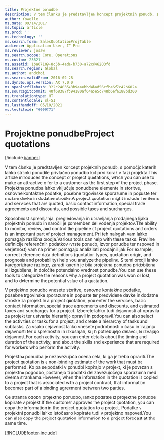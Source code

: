 ```yaml
---
title: Projektne ponudbe
description: V tem članku je predstavljen koncept projektnih ponudb, s pomočjo katerih lahko stranki ponudite privlačno ponudbo kot prvi korak v fazi projekta. Projektna ponudba lahko vključuje ponudbene elemente in storitve, osnovne kontaktne podatke, posebne trgovinske sporazume in popuste ter možne davke in dodatne stroške.
author: Yowelle
ms.date: 09/14/2017
ms.topic: article
ms.prod: ''
ms.technology: ''
ms.search.form: SalesQuotationProjTable
audience: Application User, IT Pro
ms.reviewer: josaw
ms.search.scope: Core, Operations
ms.custom: 23621
ms.assetid: 1ba67109-8c5b-4ada-b730-a72cd46203fd
ms.search.region: Global
ms.author: andchoi
ms.search.validFrom: 2016-02-28
ms.dyn365.ops.version: AX 7.0.0
ms.openlocfilehash: 322c2403543b9eaebbd4bad56cfbe6f7c42b682a
ms.sourcegitcommit: 40f68387f594180af64a5e5c748b6efa188bd300
ms.translationtype: HT
ms.contentlocale: sl-SI
ms.lasthandoff: 05/10/2021
ms.locfileid: "6009771"
---
```

# <a name="project-quotations"></a><span data-ttu-id="fd74e-104">Projektne ponudbe</span><span class="sxs-lookup"><span data-stu-id="fd74e-104">Project quotations</span></span>

[!include [banner](../includes/banner.md)]

<span data-ttu-id="fd74e-105">V tem članku je predstavljen koncept projektnih ponudb, s pomočjo katerih lahko stranki ponudite privlačno ponudbo kot prvi korak v fazi projekta.</span><span class="sxs-lookup"><span data-stu-id="fd74e-105">This article introduces the concept of project quotations, which you can use to make an attractive offer to a customer as the first step of the project phase.</span></span> <span data-ttu-id="fd74e-106">Projektna ponudba lahko vključuje ponudbene elemente in storitve, osnovne kontaktne podatke, posebne trgovinske sporazume in popuste ter možne davke in dodatne stroške.</span><span class="sxs-lookup"><span data-stu-id="fd74e-106">A project quotation might include the items and services that are quoted, basic contact information, special trade agreements and discounts, and possible taxes and surcharges.</span></span> 

<span data-ttu-id="fd74e-107">Sposobnost spremljanja, pregledovanja in upravljanja prodajnega lijaka projektnih ponudb in naročil je pomemben del vodenja projektov.</span><span class="sxs-lookup"><span data-stu-id="fd74e-107">The ability to monitor, review, and control the pipeline of project quotations and orders is an important part of project management.</span></span> <span data-ttu-id="fd74e-108">Pri teh nalogah vam lahko pomagajo različna orodja.</span><span class="sxs-lookup"><span data-stu-id="fd74e-108">Various tools can help with these tasks.</span></span> <span data-ttu-id="fd74e-109">Pravilne definicije referenčnih podatkov (vrste ponudb, izvor ponudbe ter napoved in verjetnost) vam na primer pomagajo analizirati prodajni lijak.</span><span class="sxs-lookup"><span data-stu-id="fd74e-109">For example, correct reference data definitions (quotation types, quotation origin, and prognosis and probability) help you analyze the pipeline.</span></span> <span data-ttu-id="fd74e-110">S temi orodji lahko kategorizirate razloge, zaradi katerih je bila projektna ponudba pridobljena ali izgubljena, in določite potencialno vrednost ponudbe.</span><span class="sxs-lookup"><span data-stu-id="fd74e-110">You can use these tools to categorize the reasons why a project quotation was won or lost, and to determine the potential value of a quotation.</span></span> 

<span data-ttu-id="fd74e-111">V projektno ponudbo vnesete storitve, osnovne kontaktne podatke, posebne trgovinske sporazume in popuste ter predvidene davke in dodatne stroške za projekt.</span><span class="sxs-lookup"><span data-stu-id="fd74e-111">In a project quotation, you enter the services, basic contact information, special trade agreements and discounts, and estimated taxes and surcharges for a project.</span></span> <span data-ttu-id="fd74e-112">Izberete lahko tudi dejavnosti ali opravila za projekt ter ustvarite hierarhijo opravil in podopravil.</span><span class="sxs-lookup"><span data-stu-id="fd74e-112">You can also select the activities or tasks for a project, and create a hierarchy of tasks and subtasks.</span></span> <span data-ttu-id="fd74e-113">Za vsako dejavnost lahko vnesete podrobnosti o času in trajanju dejavnosti ter o spretnostih in izkušnjah, ki jih potrebujejo delavci, ki izvajajo dejavnost.</span><span class="sxs-lookup"><span data-stu-id="fd74e-113">For each activity, you can enter details about the timing and duration of the activity, and about the skills and experience that are required for workers who perform the activity.</span></span> 

<span data-ttu-id="fd74e-114">Projektna ponudba je nezavezujoča ocena dela, ki ga je treba opraviti.</span><span class="sxs-lookup"><span data-stu-id="fd74e-114">The project quotation is a non-binding estimate of the work that must be performed.</span></span> <span data-ttu-id="fd74e-115">Ko pa se podatki v ponudbi kopirajo v projekt, ki je povezan s projektno pogodbo, postanejo ti podatki del zavezujočega sporazuma med dvema strankama.</span><span class="sxs-lookup"><span data-stu-id="fd74e-115">However, when the information in the quotation is copied to a project that is associated with a project contract, that information becomes part of a binding agreement between two parties.</span></span> 

<span data-ttu-id="fd74e-116">Če stranka odobri projektno ponudbo, lahko podatke iz projektne ponudbe kopirate v projekt.</span><span class="sxs-lookup"><span data-stu-id="fd74e-116">If the customer approves the project quotation, you can copy the information in the project quotation to a project.</span></span> <span data-ttu-id="fd74e-117">Podatke v projektni ponudbi lahko istočasno kopirate tudi v projektno napoved.</span><span class="sxs-lookup"><span data-stu-id="fd74e-117">You can also copy the project quotation information to a project forecast at the same time.</span></span>





[!INCLUDE[footer-include](../includes/footer-banner.md)]